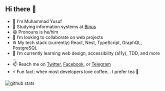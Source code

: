 ## Hi there 👋

<!-- I'm Muhammad Yusuf 🤝. I'm a software engineer (**not** a repairman 👨‍🔧) based in Bogor, Indonesia 🇮🇩. In love with software development with a strong passion to learn new things 🤓. My interests range from technology to cooking 👨‍🍳. I'm also interested in education and programming 👨‍💻. -->

- 🤝 I'm Muhammad Yusuf
- 🏫 Studying information systems at [Binus](https://onlinelearning.binus.ac.id)
- 😄 Pronouns is he/him
- 👯 I’m looking to collaborate on web projects
- ⚙️ My tech stack (currently) React, Nest, TypeScript, GraphQL, PostgreSQL
- 🌱 I’m currently learning web design, accessibility (a11y), TDD, and more ...
- 📫 Reach me on [Twitter](https://twitter.com/iamyuu027), [Facebook](https://www.facebook.com/iamyuu027), or [Telegram](https://telegram.me/iamyuu)
- ⚡️ Fun fact: when most developers love coffee... I prefer tea 🍵

![github stats](https://github-readme-stats.vercel.app/api?username=iamyuu&show_icons=true)
